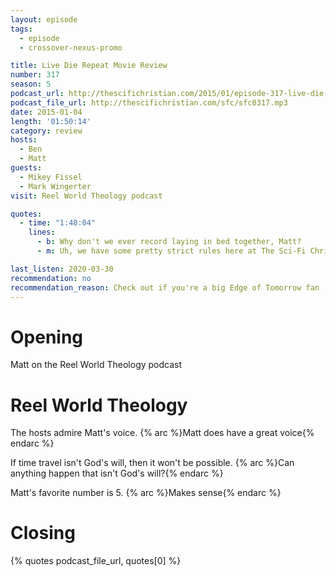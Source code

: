 ```yaml
---
layout: episode
tags:
  - episode
  - crossover-nexus-promo

title: Live Die Repeat Movie Review
number: 317
season: 5
podcast_url: http://thescifichristian.com/2015/01/episode-317-live-die-repeat-movie-review/
podcast_file_url: http://thescifichristian.com/sfc/sfc0317.mp3
date: 2015-01-04
length: '01:50:14'
category: review
hosts:
  - Ben
  - Matt
guests:
  - Mikey Fissel
  - Mark Wingerter
visit: Reel World Theology podcast

quotes:
  - time: "1:48:04"
    lines:
      - b: Why don't we ever record laying in bed together, Matt?
      - m: Uh, we have some pretty strict rules here at The Sci-Fi Christian.

last_listen: 2020-03-30
recommendation: no
recommendation_reason: Check out if you're a big Edge of Tomorrow fan
---
```

# Opening
Matt on the Reel World Theology podcast



# Reel World Theology

The hosts admire Matt's voice. {% arc %}Matt does have a great voice{% endarc %}

If time travel isn't God's will, then it won't be possible. {% arc %}Can anything happen that isn't God's will?{% endarc %}

Matt's favorite number is 5. {% arc %}Makes sense{% endarc %}



# Closing
{% quotes podcast_file_url, quotes[0] %}